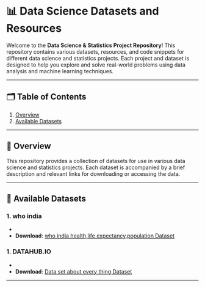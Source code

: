 # 📊 Data Science Datasets and Resources

Welcome to the **Data Science & Statistics Project Repository**! This repository contains various datasets, resources, and code snippets for different data science and statistics projects. Each project and dataset is designed to help you explore and solve real-world problems using data analysis and machine learning techniques.

---

## 🗂️ Table of Contents
1. [Overview](https://www.getsuper.ai/post/12-essential-sql-project-ideas-for-data-analyst-resumes-in-2024)
2. [Available Datasets](#available-datasets)




---

## 📌 Overview
This repository provides a collection of datasets for use in various data science and statistics projects. Each dataset is accompanied by a brief description and relevant links for downloading or accessing the data.

---

## 📁 Available Datasets

### 1. **who india**
- 
- **Download**: [who india health,life expectancy,population Dataset](https://data.who.int/countries/356)
  
### 1. **DATAHUB.IO**
- 
- **Download**: [Data set about every thing  Dataset](https://datahub.io/collections)
  
  


---

